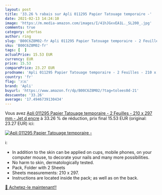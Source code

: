 ```yaml
---
layout: post
title: '33.26 % rabais sur Apli 011295 Papier Tatouage temporaire -'
date: 2021-02-13 14:24:10
image: 'https://m.media-amazon.com/images/I/41hJGxvEA1L._SL200_.jpg'
comments: true
category: ofertas
author: ring
slug: 'B00C6Z8M02-fr Apli 011295 Papier Tatouage temporaire - 2 Feuilles - 210...'
sku: 'B00C6Z8M02-fr'
tags: [  ]
actualPrice: 15.53 EUR
currency: EUR
price: 15.53
comparePrice: 23.27 EUR
prodname: 'Apli 011295 Papier Tatouage temporaire - 2 Feuilles - 210 x 297 mm - Jet d encre'
country: 'fr'
flag: '🇫🇷'
brand: 'Apli'
buyurl: 'https://www.amazon.fr/dp/B00C6Z8M02/?tag=tolees0d-21'
descuento: '33.26'
average: '17.4946739130434'
---
```


Vous avez [Apli 011295 Papier Tatouage temporaire - 2 Feuilles - 210 x 297 mm - Jet d encre](https://www.amazon.fr/dp/B00C6Z8M02/?tag=tolees0d-21)  à  33.26 % de réduction, prix final  15.53 EUR (original: 23.27 EUR) ici:

[![Apli 011295 Papier Tatouage temporaire -](https://m.media-amazon.com/images/I/41hJGxvEA1L._SL200_.jpg)](https://www.amazon.fr/dp/B00C6Z8M02/?tag=tolees0d-21)

ℹ️:

- In addition to the skin can be applied on cups, mobile phones, on your computer mouse, to decorate your nails and many more possibilities.
- No harm to skin, dermatologically tested.
- Pack, Folder with 2 Sheets
- Sheets measurements: 210 x 297.
- Instructions are located inside the pack; as well as on the back.

[🛒 Achetez-le maintenant!!](https://www.amazon.fr/dp/B00C6Z8M02/?tag=tolees0d-21)
